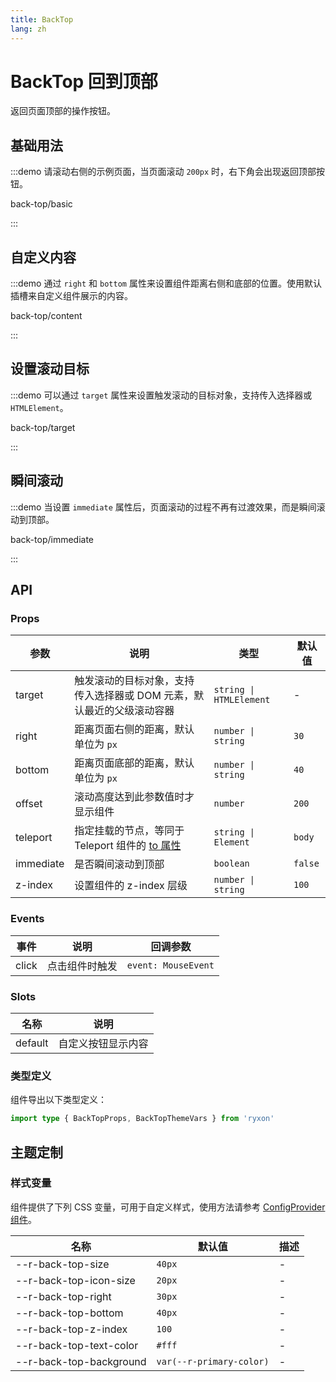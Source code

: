 ```yaml
---
title: BackTop
lang: zh
---
```


# BackTop 回到顶部

返回页面顶部的操作按钮。

## 基础用法

:::demo 请滚动右侧的示例页面，当页面滚动 `200px` 时，右下角会出现返回顶部按钮。

back-top/basic

:::

## 自定义内容

:::demo 通过 `right` 和 `bottom` 属性来设置组件距离右侧和底部的位置。使用默认插槽来自定义组件展示的内容。

back-top/content

:::

## 设置滚动目标

:::demo 可以通过 `target` 属性来设置触发滚动的目标对象，支持传入选择器或 `HTMLElement`。

back-top/target

:::

## 瞬间滚动

:::demo 当设置 `immediate` 属性后，页面滚动的过程不再有过渡效果，而是瞬间滚动到顶部。

back-top/immediate

:::

## API

### Props

| 参数 | 说明 | 类型 | 默认值 |
| --- | --- | --- | --- |
| target | 触发滚动的目标对象，支持传入选择器或 DOM 元素，默认最近的父级滚动容器 | `string \| HTMLElement` | - |
| right | 距离页面右侧的距离，默认单位为 `px` | `number \| string` | `30` |
| bottom | 距离页面底部的距离，默认单位为 `px` | `number \| string` | `40` |
| offset | 滚动高度达到此参数值时才显示组件 | `number` | `200` |
| teleport | 指定挂载的节点，等同于 Teleport 组件的 [to 属性](https://cn.vuejs.org/api/built-in-components.html#teleport) | `string \| Element` | `body` |
| immediate | 是否瞬间滚动到顶部 | `boolean` | `false` |
| z-index | 设置组件的 z-index 层级 | `number \| string` | `100` |

### Events

| 事件  | 说明           | 回调参数            |
| ----- | -------------- | ------------------- |
| click | 点击组件时触发 | `event: MouseEvent` |

### Slots

| 名称    | 说明               |
| ------- | ------------------ |
| default | 自定义按钮显示内容 |

### 类型定义

组件导出以下类型定义：

```ts
import type { BackTopProps, BackTopThemeVars } from 'ryxon'
```

## 主题定制

### 样式变量

组件提供了下列 CSS 变量，可用于自定义样式，使用方法请参考 [ConfigProvider 组件](/zh/component/config-provider.html)。

| 名称                    | 默认值                   | 描述 |
| ----------------------- | ------------------------ | ---- |
| --r-back-top-size       | `40px`                   | -    |
| --r-back-top-icon-size  | `20px`                   | -    |
| --r-back-top-right      | `30px`                   | -    |
| --r-back-top-bottom     | `40px`                   | -    |
| --r-back-top-z-index    | `100`                    | -    |
| --r-back-top-text-color | `#fff`                   | -    |
| --r-back-top-background | `var(--r-primary-color)` | -    |
